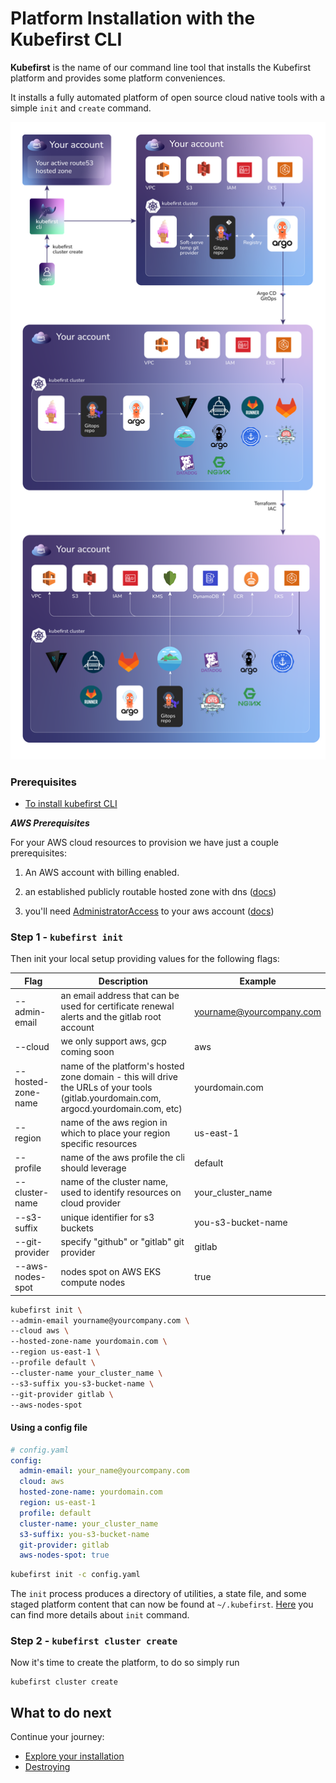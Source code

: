 # Platform Installation with the Kubefirst CLI

**Kubefirst** is the name of our command line tool that installs the Kubefirst platform and provides some platform 
conveniences.

It installs a fully automated platform of open source cloud native tools with a simple `init` and `create` command.

![](../../img/kubefirst/kubefirst-cluster-create.png)

### Prerequisites

- [To install kubefirst CLI](../overview.html#how-to-install-kubefirst-cli)

***AWS Prerequisites***

For your AWS cloud resources to provision we have just a couple prerequisites:    

1. An AWS account with billing enabled.

2. an established publicly routable hosted zone with dns ([docs](https://docs.aws.amazon.com/Route53/latest/DeveloperGuide/hosted-zones-working-with.html))

3. you'll need [AdministratorAccess](https://console.aws.amazon.com/iam/home?#/policies/arn:aws:iam::aws:policy/AdministratorAccessserviceLevelSummary) to your aws account ([docs](https://docs.aws.amazon.com/general/latest/gr/aws-sec-cred-types.html#access-keys-and-secret-access-keys))


### Step 1 - `kubefirst init`

Then init your local setup providing values for the following flags:

| Flag              | Description                                                                                                                           | Example                   |
| ----------------- | ------------------------------------------------------------------------------------------------------------------------------------- | ------------------------- |
| --admin-email     | an email address that can be used for certificate renewal alerts and the gitlab root account                                          | yourname@yourcompany.com  |
| --cloud           | we only support aws, gcp coming soon                                                                                                  | aws                       |
| --hosted-zone-name| name of the platform's hosted zone domain - this will drive the URLs of your tools (gitlab.yourdomain.com, argocd.yourdomain.com, etc)| yourdomain.com            |
| --region          | name of the aws region in which to place your region specific resources                                                               | us-east-1                 |
| --profile         | name of the aws profile the cli should leverage                                                                                       | default                   |
| --cluster-name    | name of the cluster name, used to identify resources on cloud provider                                                                | your_cluster_name         |
| --s3-suffix       | unique identifier for s3 buckets                                                                                                      | you-s3-bucket-name        |
| --git-provider    | specify \"github\" or \"gitlab\" git provider                                                                                         | gitlab                    |
| --aws-nodes-spot  | nodes spot on AWS EKS compute nodes                                                                                                   | true                      |

```bash
kubefirst init \
--admin-email yourname@yourcompany.com \
--cloud aws \
--hosted-zone-name yourdomain.com \
--region us-east-1 \
--profile default \
--cluster-name your_cluster_name \
--s3-suffix you-s3-bucket-name \
--git-provider gitlab \
--aws-nodes-spot
```

#### Using a config file

```yaml
# config.yaml
config:
  admin-email: your_name@yourcompany.com
  cloud: aws
  hosted-zone-name: yourdomain.com
  region: us-east-1
  profile: default
  cluster-name: your_cluster_name
  s3-suffix: you-s3-bucket-name
  git-provider: gitlab
  aws-nodes-spot: true
```

```bash
kubefirst init -c config.yaml
```

The `init` process produces a directory of utilities, a state file, and some staged platform content that can now be 
found at `~/.kubefirst`. [Here](../../tooling/kubefirst-cli.md) you can find more details about `init` command.
<!-- TODO: check final state file name above - state file collides with directory -->

### Step 2 - `kubefirst cluster create`

Now it's time to create the platform, to do so simply run

```
kubefirst cluster create
```
<!-- TODO: check final state command above - talk through stack vs cluster with team -->

## What to do next

Continue your journey: 

- [Explore your installation](./explore.md)
- [Destroying](./destroy.md)

